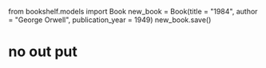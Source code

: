 from bookshelf.models import Book
new_book = Book(title = "1984", author = "George Orwell", publication_year = 1949)
new_book.save()
#  no out put 
